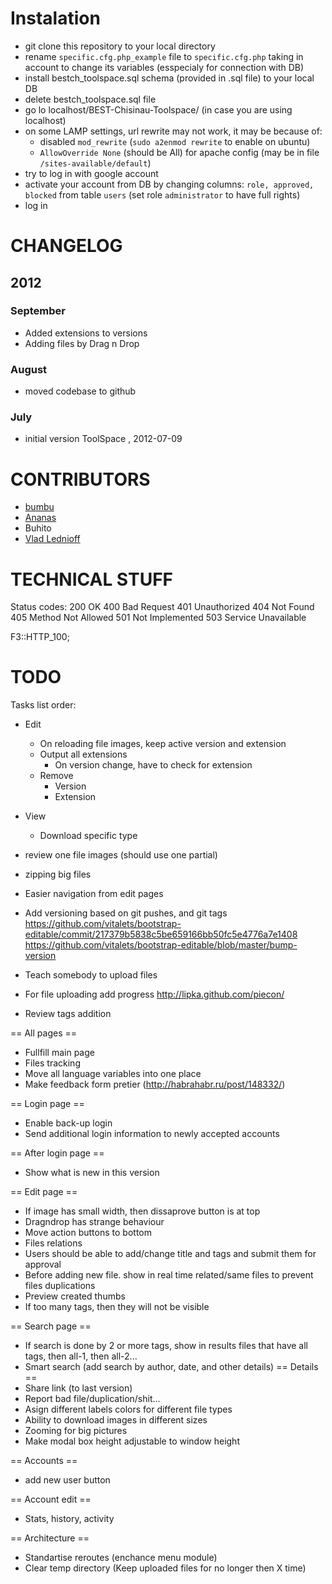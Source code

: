 Instalation
===========
+ git clone this repository to your local directory
+ rename `specific.cfg.php_example` file to `specific.cfg.php` taking in account to change its variables (esspecialy for connection with DB)
+ install bestch_toolspace.sql schema (provided in .sql file) to your local DB
+ delete bestch_toolspace.sql file
+ go lo localhost/BEST-Chisinau-Toolspace/ (in case you are using localhost)
+ on some LAMP settings, url rewrite may not work, it may be because of:
	+ disabled `mod_rewrite` (`sudo a2enmod rewrite` to enable on ubuntu)
	+ `AllowOverride None` (should be All) for apache config (may be in file `/sites-available/default`)
+ try to log in with google account
+ activate your account from DB by changing columns: `role, approved, blocked` from table `users` (set role `administrator` to have full rights)
+ log in

CHANGELOG
=========

2012
----

### September
* Added extensions to versions
* Adding files by Drag n Drop

### August
* moved codebase to github

### July
* initial version ToolSpace , 2012-07-09


CONTRIBUTORS
============
* [bumbu](http://github.com/bumbu/)
* [Ananas](http://github.com/ana-balica)
* Buhito
* [Vlad Lednioff](https://github.com/unordinary)


TECHNICAL STUFF
===============
Status codes:
	200	OK
	400	Bad Request
	401	Unauthorized
	404	Not Found
	405	Method Not Allowed
	501	Not Implemented
	503	Service Unavailable

F3::HTTP_100;


TODO
====

Tasks list order:
- Edit
	- On reloading file images, keep active version and extension
	- Output all extensions
		- On version change, have to check for extension
	- Remove
	 	- Version
	 	- Extension

- View
	- Download specific type

 - review one file images (should use one partial)
 - zipping big files
 - Easier navigation from edit pages
 - Add versioning based on git pushes, and git tags
 	https://github.com/vitalets/bootstrap-editable/commit/217379b5838c5be659166bb50fc5e4776a7e1408
 	https://github.com/vitalets/bootstrap-editable/blob/master/bump-version
 - Teach somebody to upload files
 - For file uploading add progress http://lipka.github.com/piecon/
 - Review tags addition


== All pages ==
- Fullfill main page
- Files tracking
- Move all language variables into one place
- Make feedback form pretier (http://habrahabr.ru/post/148332/)

== Login page ==
- Enable back-up login
 - Send additional login information to newly accepted accounts

== After login page ==
- Show what is new in this version

== Edit page ==
 - If image has small width, then dissaprove button is at top
 - Dragndrop has strange behaviour
 - Move action buttons to bottom
 - Files relations
 - Users should be able to add/change title and tags and submit them for approval
 - Before adding new file. show in real time related/same files to prevent files duplications
 - Preview created thumbs
 - If too many tags, then they will not be visible

== Search page ==
 - If search is done by 2 or more tags, show in results files that have all tags, then all-1, then all-2...
 - Smart search (add search by author, date, and other details)
 == Details ==
  - Share link (to last version)
  - Report bad file/duplication/shit...
  - Asign different labels colors for different file types
  - Ability to download images in different sizes
  - Zooming for big pictures
  - Make modal box height adjustable to window height

== Accounts ==
 - add new user button

== Account edit ==
 - Stats, history, activity

== Architecture ==
 - Standartise reroutes (enchance menu module)
 - Clear temp directory (Keep uploaded files for no longer then X time)